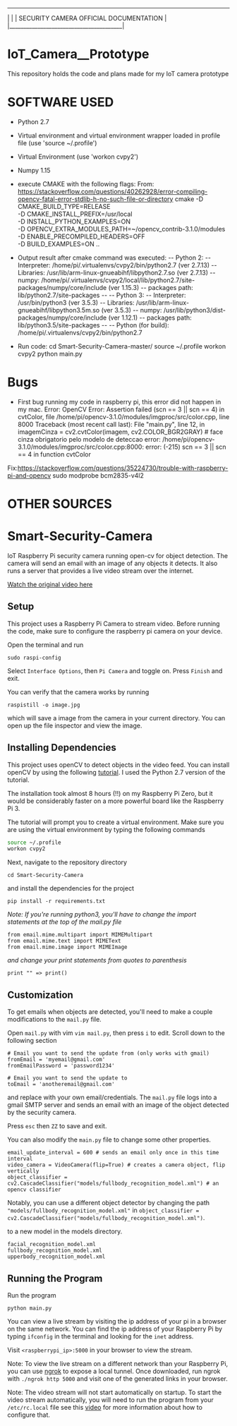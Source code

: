  ________________________________________
|                                        |
| SECURITY CAMERA OFFICIAL DOCUMENTATION |
|________________________________________|

# IoT_Camera__Prototype
This repository holds the code and plans made for my IoT camera prototype

# SOFTWARE USED

- Python 2.7

- Virtual environment and virtual environment wrapper
  loaded in profile file (use 'source ~/.profile')

- Virtual Environment (use 'workon cvpy2')

- Numpy 1.15

- execute CMAKE with the following flags:
From: https://stackoverflow.com/questions/40262928/error-compiling-opencv-fatal-error-stdlib-h-no-such-file-or-directory
cmake -D CMAKE_BUILD_TYPE=RELEASE \
    -D CMAKE_INSTALL_PREFIX=/usr/local \
    -D INSTALL_PYTHON_EXAMPLES=ON \
    -D OPENCV_EXTRA_MODULES_PATH=~/opencv_contrib-3.1.0/modules \
    -D ENABLE_PRECOMPILED_HEADERS=OFF \
    -D BUILD_EXAMPLES=ON ..

- Output result after cmake command was executed:
--   Python 2:
--     Interpreter:                 /home/pi/.virtualenvs/cvpy2/bin/python2.7 (ver 2.7.13)
--     Libraries:                   /usr/lib/arm-linux-gnueabihf/libpython2.7.so (ver 2.7.13)
--     numpy:                       /home/pi/.virtualenvs/cvpy2/local/lib/python2.7/site-packages/numpy/core/include (ver 1.15.3)
--     packages path:               lib/python2.7/site-packages
-- 
--   Python 3:
--     Interpreter:                 /usr/bin/python3 (ver 3.5.3)
--     Libraries:                   /usr/lib/arm-linux-gnueabihf/libpython3.5m.so (ver 3.5.3)
--     numpy:                       /usr/lib/python3/dist-packages/numpy/core/include (ver 1.12.1)
--     packages path:               lib/python3.5/site-packages
-- 
--   Python (for build):            /home/pi/.virtualenvs/cvpy2/bin/python2.7

- Run code:
cd Smart-Security-Camera-master/
source ~/.profile
workon cvpy2
python main.py



# Bugs

- First bug running my code in raspberry pi, this error did not happen in my mac. Error:
OpenCV Error: Assertion failed (scn == 3 || scn == 4) in cvtColor, file /home/pi/opencv-3.1.0/modules/imgproc/src/color.cpp, line 8000
Traceback (most recent call last):
  File "main.py", line 12, in <module>
    imagemCinza = cv2.cvtColor(imagem, cv2.COLOR_BGR2GRAY) # face cinza obrigatorio pelo modelo de deteccao
error: /home/pi/opencv-3.1.0/modules/imgproc/src/color.cpp:8000: error: (-215) scn == 3 || scn == 4 in function cvtColor

Fix:https://stackoverflow.com/questions/35224730/trouble-with-raspberry-pi-and-opencv
sudo modprobe bcm2835-v4l2


# OTHER SOURCES

# Smart-Security-Camera
IoT Raspberry Pi security camera running open-cv for object detection. The camera will send an email with an image of any objects it detects. It also runs a server that provides a live video stream over the internet.

[Watch the original video here](https://youtu.be/Y2QFu-tTvTI)

## Setup

This project uses a Raspberry Pi Camera to stream video. Before running the code, make sure to configure the raspberry pi camera on your device.

Open the terminal and run

```
sudo raspi-config
```

Select `Interface Options`, then `Pi Camera` and toggle on. Press `Finish` and exit.

You can verify that the camera works by running

```
raspistill -o image.jpg
```
which will save a image from the camera in your current directory. You can open up the file inspector and view the image.

## Installing Dependencies

This project uses openCV to detect objects in the video feed. You can install openCV by using the following [tutorial](http://www.pyimagesearch.com/2016/04/18/install-guide-raspberry-pi-3-raspbian-jessie-opencv-3/). I used the Python 2.7 version of the tutorial.

The installation took almost 8 hours (!!) on my Raspberry Pi Zero, but it would be considerably faster on a more powerful board like the Raspberry Pi 3.

The tutorial will prompt you to create a virtual environment. Make sure you are using the virtual environment by typing the following commands

```bash
source ~/.profile
workon cvpy2
```

Next, navigate to the repository directory

```
cd Smart-Security-Camera
```

and install the dependencies for the project

```
pip install -r requirements.txt
```

*Note: If you're running python3, you'll have to change the import statements at the top of the mail.py file*

```
from email.mime.multipart import MIMEMultipart
from email.mime.text import MIMEText
from email.mime.image import MIMEImage
```
*and change your print statements from quotes to parenthesis*

```
print "" => print()
```

## Customization

To get emails when objects are detected, you'll need to make a couple modifications to the `mail.py` file.

Open `mail.py` with vim `vim mail.py`, then press `i` to edit. Scroll down to the following section

```
# Email you want to send the update from (only works with gmail)
fromEmail = 'myemail@gmail.com'
fromEmailPassword = 'password1234'

# Email you want to send the update to
toEmail = 'anotheremail@gmail.com'
```
and replace with your own email/credentials. The `mail.py` file logs into a gmail SMTP server and sends an email with an image of the object detected by the security camera. 

Press `esc` then `ZZ` to save and exit.

You can also modify the `main.py` file to change some other properties.

```
email_update_interval = 600 # sends an email only once in this time interval
video_camera = VideoCamera(flip=True) # creates a camera object, flip vertically
object_classifier = cv2.CascadeClassifier("models/fullbody_recognition_model.xml") # an opencv classifier
```
Notably, you can use a different object detector by changing the path `"models/fullbody_recognition_model.xml"` in `object_classifier = cv2.CascadeClassifier("models/fullbody_recognition_model.xml")`.

to a new model in the models directory.

```
facial_recognition_model.xml
fullbody_recognition_model.xml
upperbody_recognition_model.xml
```

## Running the Program

Run the program

```
python main.py
```

You can view a live stream by visiting the ip address of your pi in a browser on the same network. You can find the ip address of your Raspberry Pi by typing `ifconfig` in the terminal and looking for the `inet` address. 

Visit `<raspberrypi_ip>:5000` in your browser to view the stream.

Note: To view the live stream on a different network than your Raspberry Pi, you can use [ngrok](https://ngrok.com/) to expose a local tunnel. Once downloaded, run ngrok with `./ngrok http 5000` and visit one of the generated links in your browser.

Note: The video stream will not start automatically on startup. To start the video stream automatically, you will need to run the program  from your `/etc/rc.local` file see this [video](https://youtu.be/51dg2MsYHns?t=7m4s) for more information about how to configure that.



